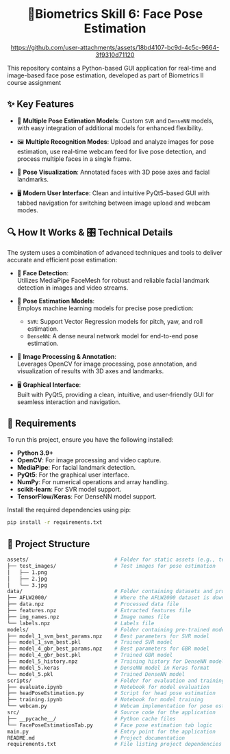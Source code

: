 <div align="center">
  <h1><strong> 👤Biometrics Skill 6: Face Pose Estimation </strong></h1>

  https://github.com/user-attachments/assets/18bd4107-bc9d-4c5c-9664-3f9310d71120
</div>

This repository contains a Python-based GUI application for real-time and image-based face pose estimation, developed as part of Biometrics II course assignment

## ✨ Key Features

- 🧠 **Multiple Pose Estimation Models**: Custom `SVR` and `DenseNN` models, with easy integration of additional models for enhanced flexibility.

- 🖼️ **Multiple Recognition Modes**: Upload and analyze images for pose estimation, use real-time webcam feed for live pose detection, and process multiple faces in a single frame.

- 🎨 **Pose Visualization**: Annotated faces with 3D pose axes and facial landmarks.

- 🖥️ **Modern User Interface**: Clean and intuitive PyQt5-based GUI with tabbed navigation for switching between image upload and webcam modes.

## 🔍 How It Works & 🎛️ Technical Details

The system uses a combination of advanced techniques and tools to deliver accurate and efficient pose estimation:

- 🎯 **Face Detection**:  
  Utilizes MediaPipe FaceMesh for robust and reliable facial landmark detection in images and video streams.

- 🧠 **Pose Estimation Models**:  
  Employs machine learning models for precise pose prediction:  
  - `SVR`: Support Vector Regression models for pitch, yaw, and roll estimation.  
  - `DenseNN`: A dense neural network model for end-to-end pose estimation.  

- 🎨 **Image Processing & Annotation**:  
  Leverages OpenCV for image processing, pose annotation, and visualization of results with 3D axes and landmarks.  

- 🖥️ **Graphical Interface**:  
  Built with PyQt5, providing a clean, intuitive, and user-friendly GUI for seamless interaction and navigation.  

## 📝 Requirements

To run this project, ensure you have the following installed:

- **Python 3.9+**  
- **OpenCV**: For image processing and video capture.  
- **MediaPipe**: For facial landmark detection.  
- **PyQt5**: For the graphical user interface.  
- **NumPy**: For numerical operations and array handling.  
- **scikit-learn**: For SVR model support.  
- **TensorFlow/Keras**: For DenseNN model support.  

Install the required dependencies using pip:

```bash
pip install -r requirements.txt
```

## 📂 **Project Structure**
```bash
assets/                            # Folder for static assets (e.g., test images)
├── test_images/                   # Test images for pose estimation
│   ├── 1.png
│   ├── 2.jpg
│   └── 3.jpg
data/                              # Folder containing datasets and processed data
├── AFLW2000/                      # Where the AFLW2000 dataset is downloaded
├── data.npz                       # Processed data file
├── features.npz                   # Extracted features file
├── img_names.npz                  # Image names file
└── labels.npz                     # Labels file
models/                            # Folder containing pre-trained models
├── model_1_svm_best_params.npz    # Best parameters for SVR model
├── model_1_svm_best.pkl           # Trained SVR model
├── model_4_gbr_best_params.npz    # Best parameters for GBR model
├── model_4_gbr_best.pkl           # Trained GBR model
├── model_5_history.npz            # Training history for DenseNN model
├── model_5.keras                  # DenseNN model in Keras format
└── model_5.pkl                    # Trained DenseNN model
scripts/                           # Folder for evaluation and training scripts
├── evaluate.ipynb                 # Notebook for model evaluation
├── headPoseEstimation.py          # Script for head pose estimation
├── training.ipynb                 # Notebook for model training
└── webcam.py                      # Webcam implementation for pose estimation
src/                               # Source code for the application
├── __pycache__/                   # Python cache files
└── FacePoseEstimationTab.py       # Face pose estimation tab logic
main.py                            # Entry point for the application
README.md                          # Project documentation
requirements.txt                   # File listing project dependencies
```